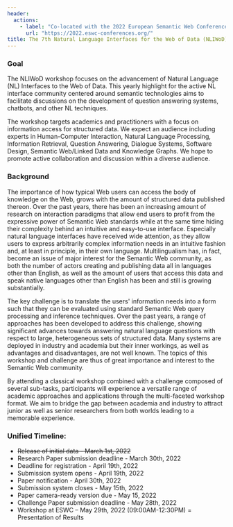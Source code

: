 ```yaml
---
header:
  actions:
    - label: "Co-located with the 2022 European Semantic Web Conference (ESWC)"
      url: "https://2022.eswc-conferences.org/"
title: The 7th Natural Language Interfaces for the Web of Data (NLIWoD) Workshop
---
```



### Goal

The NLIWoD workshop focuses on the advancement of Natural Language (NL) Interfaces to the Web of Data. This yearly highlight for the active NL interface community centered around semantic technologies aims to facilitate discussions on the development of question answering systems, chatbots, and other NL techniques.


The workshop targets academics and practitioners with a focus on information access for structured data. We expect an audience including experts in Human-Computer Interaction, Natural Language Processing, Information Retrieval, Question Answering, Dialogue Systems, Software Design, Semantic Web/Linked Data and Knowledge Graphs. We hope to promote active collaboration and discussion within a diverse audience.

### Background

The importance of how typical Web users can access the body of knowledge on the Web, grows with the amount of structured data published thereon. Over the past years, there has been an increasing amount of research on interaction paradigms that allow end users to profit from the expressive power of Semantic Web standards while at the same time hiding their complexity behind an intuitive and easy-to-use interface. Especially natural language interfaces have received wide attention, as they allow users to express arbitrarily complex information needs in an intuitive fashion and, at least in principle, in their own language. Multilingualism has, in fact, become an issue of major interest for the Semantic Web community, as both the number of actors creating and publishing data all in languages other than English, as well as the amount of users that access this data and speak native languages other than English has been and still is growing substantially.

The key challenge is to translate the users' information needs into a form such that they can be evaluated using standard Semantic Web query processing and inference techniques. Over the past years, a range of approaches has been developed to address this challenge, showing significant advances towards answering natural language questions with respect to large, heterogeneous sets of structured data. Many systems are deployed in industry and academia but their inner workings, as well as advantages and disadvantages, are not well known. The topics of this workshop and challenge are thus of great importance and interest to the Semantic Web community. 

By attending a classical workshop combined with a challenge composed of several sub-tasks, participants will experience a versatile range of academic approaches and applications through the multi-faceted workshop format. We aim to bridge the gap between academia and industry to attract junior as well as senior researchers from both worlds leading to a memorable experience.

### Unified Timeline:

* <del>Release of initial data - March 1st, 2022</del>
* Research Paper submission deadline - March 30th, 2022
* Deadline for registration - April 19th, 2022 
* Submission system opens - April 19th, 2022
* Paper notification - April 30th, 2022
* Submission system closes - May 15th, 2022
* Paper camera-ready version due - May 15, 2022
* Challenge Paper submission deadline - May 28th, 2022
* Workshop at ESWC – May 29th, 2022 (09:00AM-12:30PM) = Presentation of Results
